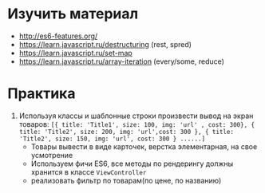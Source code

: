 # Изучить материал

* http://es6-features.org/
* https://learn.javascript.ru/destructuring (rest, spred)
* https://learn.javascript.ru/set-map
* https://learn.javascript.ru/array-iteration (every/some, reduce)

# Практика

1) Используя классы и шаблонные строки произвести вывод на экран товаров:
    `[{ title: 'Title1', size: 100, img: 'url' , cost: 300}, { title: 'Title2', size: 200, img: 'url',cost: 300 }, { title: 'Title2', size: 150, img: 'url', cost: 300 } ......]`
    * Товары вывести в виде карточек, верстка элементарная, на свое усмотрение
    * Используем фичи ES6, все методы по рендерингу должны хранится в классе `ViewController`
    * реализовать фильтр по товарам(по цене, по названию)


